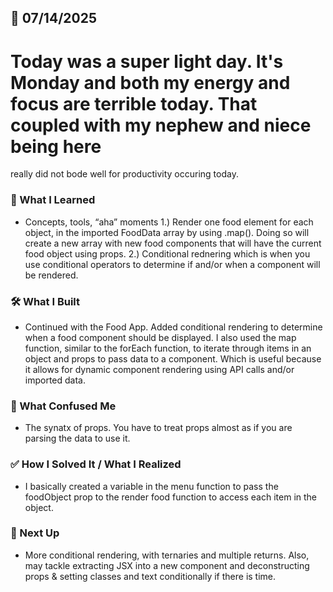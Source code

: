 ## 📅 07/14/2025

# Today was a super light day. It's Monday and both my energy and focus are terrible today. That coupled with my nephew and niece being here 
really did not bode well for productivity occuring today.

### 🧠 What I Learned
- Concepts, tools, “aha” moments
1.) Render one food element for each object, in the imported FoodData array by using .map().
Doing so will create a new array with new food components that will have the current food object using props.
2.) Conditional rednering which is when you use conditional operators to determine if and/or when a component will be rendered.

### 🛠️ What I Built
- Continued with the Food App. Added conditional rendering to determine when a food component should be displayed. 
I also used the map function, similar to the forEach function, to iterate through items in an object and props to pass data to a component. 
Which is useful because it allows for dynamic component rendering using API calls and/or imported data.

### 🧨 What Confused Me
- The synatx of props. You have to treat props almost as if you are parsing the data to use it.

### ✅ How I Solved It / What I Realized
- I basically created a variable in the menu function to pass the foodObject prop to the render food function to access each item in the object.

### 📌 Next Up
- More conditional rendering, with ternaries and multiple returns. Also, may tackle extracting JSX into a new component and
deconstructing props & setting classes and text conditionally if there is time.
